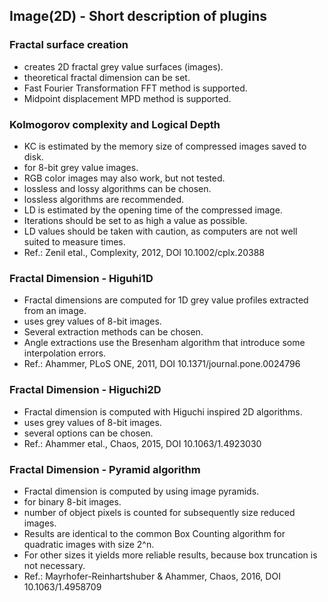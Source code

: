 ## Image(2D) - Short description of plugins

### Fractal surface creation
- creates 2D fractal grey value surfaces (images).
- theoretical fractal dimension can be set.
- Fast Fourier Transformation FFT method is supported.
- Midpoint displacement MPD method is supported.

### Kolmogorov complexity and Logical Depth
- KC is estimated by the memory size of compressed images saved to disk.
- for 8-bit grey value images.
- RGB color images may also work, but not tested.
- lossless and lossy algorithms can be chosen.
- lossless algorithms are recommended.
- LD is estimated by the opening time of the compressed image.
- Iterations should be set to as high a value as possible.
- LD values should be taken with caution, as computers are not well suited to measure times.
- Ref.: Zenil etal., Complexity, 2012, DOI 10.1002/cplx.20388

### Fractal Dimension - Higuhi1D
- Fractal dimensions are computed for 1D grey value profiles extracted from an image.
- uses grey values of 8-bit images.
- Several extraction methods can be chosen.
- Angle extractions use the Bresenham algorithm that introduce some interpolation errors.
- Ref.: Ahammer, PLoS ONE, 2011, DOI 10.1371/journal.pone.0024796

### Fractal Dimension - Higuchi2D
- Fractal dimension is computed with Higuchi inspired 2D algorithms.
- uses grey values of 8-bit images.
- several options can be chosen.
- Ref.: Ahammer etal., Chaos, 2015, DOI 10.1063/1.4923030

### Fractal Dimension - Pyramid algorithm
- Fractal dimension is computed by using image pyramids.
- for binary 8-bit images.
- number of object pixels is counted for subsequently size reduced images.
- Results are identical to the common Box Counting algorithm for quadratic images with size 2^n.
- For other sizes it yields more reliable results, because box truncation is not necessary.
- Ref.: Mayrhofer-Reinhartshuber & Ahammer, Chaos, 2016, DOI 10.1063/1.4958709
